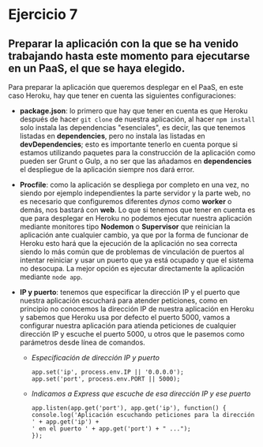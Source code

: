 # Ejercicio 7
## Preparar la aplicación con la que se ha venido trabajando hasta este momento para ejecutarse en un PaaS, el que se haya elegido.
Para preparar la aplicación que queremos desplegar en el PaaS, en este caso Heroku, hay que tener en cuenta las siguientes configuraciones:
- **package.json**: lo primero que hay que tener en cuenta es que Heroku después de hacer `git clone` de nuestra aplicación, al hacer `npm install` solo instala las dependencias "esenciales", es decir, las que tenemos listadas en **dependencies**, pero no instala las listadas en **devDependencies**; esto es importante tenerlo en cuenta porque si estamos utilizando paquetes para la construcción de la aplicación como pueden ser Grunt o Gulp, a no ser que las añadamos en **dependencies** el despliegue de la aplicación siempre nos dará error.

- **Procfile**: como la aplicación se despliega por completo en una vez, no siendo por ejemplo independientes la parte servidor y la parte web, no es necesario que configuremos diferentes _dynos_ como **worker** o demás, nos bastará con **web**. Lo que si tenemos que tener en cuenta es que para desplegar en Heroku no podemos ejecutar nuestra aplicación mediante monitores tipo **Nodemon** o **Supervisor** que reinician la aplicación ante cualquier cambio, ya que por la forma de funcionar de Heroku esto hará que la ejecución de la aplicación no sea correcta siendo lo más común que de problemas de vinculación de puertos al intentar reiniciar y usar un puerto que ya está ocupado y que el sistema no desocupa. La mejor opción es ejecutar directamente la aplicación mediante `node app`.

- **IP y puerto**: tenemos que especificar la dirección IP y el puerto que nuestra aplicación escuchará para atender peticiones, como en principio no conocemos la dirección IP de nuestra aplicación en Heroku y sabemos que Heroku usa por defecto el puerto 5000, vamos a configurar nuestra aplicación para atienda peticiones de cualquier dirección IP y escuche el puerto 5000, u otros que le pasemos como parámetros desde línea de comandos.

  - _Especificación de dirección IP y puerto_

    ```
    app.set('ip', process.env.IP || '0.0.0.0');
    app.set('port', process.env.PORT || 5000);
    ```

  - _Indicamos a Express que escuche de esa dirección IP y ese puerto_

    ```
    app.listen(app.get('port'), app.get('ip'), function() {
    console.log('Aplicación escuchando peticiones para la dirección ' + app.get('ip') +
    ' en el puerto ' + app.get('port') + " ...");
    });
    ```
